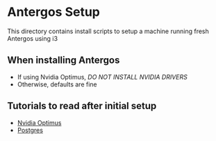 # Antergos Setup

This directory contains install scripts to setup a machine running fresh Antergos using i3

## When installing Antergos

 - If using Nvidia Optimus, *DO NOT INSTALL NVIDIA DRIVERS*
 - Otherwise, defaults are fine

## Tutorials to read after initial setup

 - [Nvidia Optimus](https://antergos.com/wiki/hardware/bumblebee-for-nvidia-optimus/)
 - [Postgres](https://wiki.archlinux.org/index.php/PostgreSQL)
